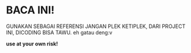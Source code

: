 # BACA INI!
GUNAKAN SEBAGAI REFERENSI JANGAN PLEK KETIPLEK, DARI PROJECT INI, DICODING BISA TAWU. eh gatau deng:v

**use at your own risk!**
